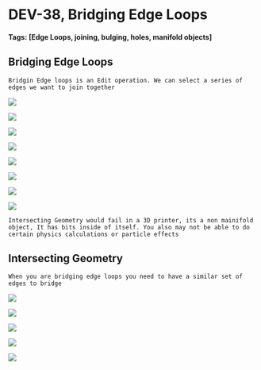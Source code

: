# DEV-38, Bridging Edge Loops
#### Tags: [Edge Loops, joining, bulging, holes, manifold objects]



## Bridging Edge Loops

    Bridgin Edge loops is an Edit operation. We can select a series of edges we want to join together

![](../images/DEV-38-A.png)

![](../images/DEV-38-B.png)

![](../images/DEV-38-C.png)

![](../images/DEV-38-D.png)

![](../images/DEV-38-E.png)

![](../images/DEV-38-F.png)

![](../images/DEV-38-G.png)

![](../images/DEV-38-H.png)

    Intersecting Geometry would fail in a 3D printer, its a non mainifold object, It has bits inside of itself. You also may not be able to do certain physics calculations or particle effects

## Intersecting Geometry

    When you are bridging edge loops you need to have a similar set of edges to bridge

![](../images/DEV-38-I.png)

![](../images/DEV-38-J.png)

![](../images/DEV-38-K.png)

![](../images/DEV-38-L.png)

![](../images/DEV-38-M.png)